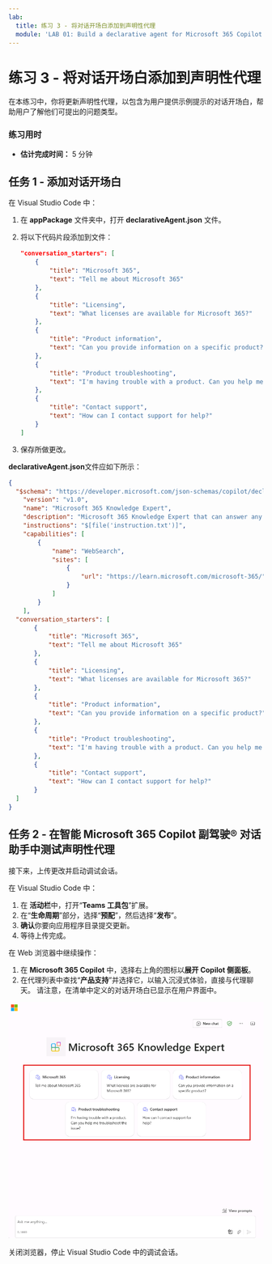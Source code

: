 ```yaml
---
lab:
  title: 练习 3 - 将对话开场白添加到声明性代理
  module: 'LAB 01: Build a declarative agent for Microsoft 365 Copilot using Visual Studio Code'
---
```


# 练习 3 - 将对话开场白添加到声明性代理

在本练习中，你将更新声明性代理，以包含为用户提供示例提示的对话开场白，帮助用户了解他们可提出的问题类型。

### 练习用时

- **估计完成时间：** 5 分钟

## 任务 1 - 添加对话开场白

在 Visual Studio Code 中：

1. 在 **appPackage** 文件夹中，打开 **declarativeAgent.json** 文件。
1. 将以下代码片段添加到文件：

   ```json
   "conversation_starters": [
       {
           "title": "Microsoft 365",
           "text": "Tell me about Microsoft 365"
       },
       {
           "title": "Licensing",
           "text": "What licenses are available for Microsoft 365?"
       },
       {
           "title": "Product information",
           "text": "Can you provide information on a specific product?"
       },
       {
           "title": "Product troubleshooting",
           "text": "I'm having trouble with a product. Can you help me troubleshoot the issue?"
       },
       {
           "title": "Contact support",
           "text": "How can I contact support for help?"
       }
   ]
   ```

1. 保存所做更改。

**declarativeAgent.json**文件应如下所示：

```json
{
  "$schema": "https://developer.microsoft.com/json-schemas/copilot/declarative-agent/v1.0/schema.json",
    "version": "v1.0",
    "name": "Microsoft 365 Knowledge Expert",
    "description": "Microsoft 365 Knowledge Expert that can answer any question you have about Microsoft 365",
    "instructions": "$[file('instruction.txt')]",
    "capabilities": [
        {
            "name": "WebSearch",
            "sites": [
                {
                    "url": "https://learn.microsoft.com/microsoft-365/"
                }
            ]
        }
    ],
  "conversation_starters": [
       {
           "title": "Microsoft 365",
           "text": "Tell me about Microsoft 365"
       },
       {
           "title": "Licensing",
           "text": "What licenses are available for Microsoft 365?"
       },
       {
           "title": "Product information",
           "text": "Can you provide information on a specific product?"
       },
       {
           "title": "Product troubleshooting",
           "text": "I'm having trouble with a product. Can you help me troubleshoot the issue?"
       },
       {
           "title": "Contact support",
           "text": "How can I contact support for help?"
       }
  ]
}
```

## 任务 2 - 在智能 Microsoft 365 Copilot 副驾驶® 对话助手中测试声明性代理

接下来，上传更改并启动调试会话。

在 Visual Studio Code 中：

1. 在 **活动栏**中，打开“**Teams 工具包**”扩展。
1. 在“**生命周期**”部分，选择“**预配**”，然后选择“**发布**”。
1. **确认**你要向应用程序目录提交更新。
1. 等待上传完成。

在 Web 浏览器中继续操作：

1. 在 **Microsoft 365 Copilot** 中，选择右上角的图标以**展开 Copilot 侧面板**。
1. 在代理列表中查找“**产品支持**”并选择它，以输入沉浸式体验，直接与代理聊天。 请注意，在清单中定义的对话开场白已显示在用户界面中。

![Microsoft Edge 的屏幕截图，其中显示在沉浸式体验中使用自定义对话开场白的 Microsoft 365 知识专家声明性代理。](../media/LAB_01/test-conversation-starters.png)

关闭浏览器，停止 Visual Studio Code 中的调试会话。